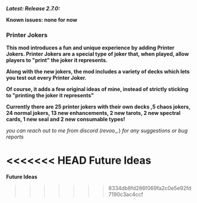 
***Latest: Release 2.7.0:***

**Known issues: none for now**

### **Printer Jokers**

**This mod introduces a fun and unique experience by adding Printer Jokers. Printer Jokers are a special type of joker that, when played, allow players to "print" the joker it represents.**

**Along with the new jokers, the mod includes a variety of decks which lets you test out every Printer Joker.**

**Of course, it adds a few original ideas of mine, instead of strictly sticking to "printing the joker it represents"**


**Currently there are 25 printer jokers with their own decks ,5 chaos jokers, 24 normal jokers, 13 new enhancements, 2 new tarots, 2 new spectral cards, 1 new seal and 2 new consumable types!**



_you can reach out to me from discord (revoo__.) _for any suggestions or bug reports_


<<<<<<< HEAD
**Future Ideas**
=======
**Future Ideas**
>>>>>>> 8334db8fd286f069fa2c0e5e92fd7190c3ac4ccf
